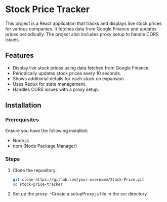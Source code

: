 # Stock Price Tracker

This project is a React application that tracks and displays live stock prices for various companies. It fetches data from Google Finance and updates prices periodically. The project also includes proxy setup to handle CORS issues.

## Features

- Display live stock prices using data fetched from Google Finance.
- Periodically updates stock prices every 10 seconds.
- Shows additional details for each stock on expansion.
- Uses Redux for state management.
- Handles CORS issues with a proxy setup.

## Installation

### Prerequisites

Ensure you have the following installed:

- Node.js
- npm (Node Package Manager)

### Steps

1. Clone the repository:

   ```bash
   git clone https://github.com/your-username/Stock-Price.git
   cd stock-price-tracker

2. Set up the proxy:
    -Create a setupProxy.js file in the src directory